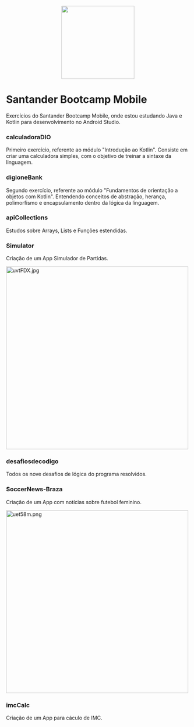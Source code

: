 
<p align="center"> 
<img src="https://hermes.digitalinnovation.one/tracks/87136efb-f048-4304-81c4-f21a7654920b.png" width="200" height="200"  />
</p>



# Santander Bootcamp Mobile
Exercícios do Santander Bootcamp Mobile, onde estou estudando Java e Kotlin para desenvolvimento no Android Studio.

### calculadoraDIO
Primeiro exercício, referente ao módulo "Introdução ao Kotlin". Consiste em criar uma calculadora simples, com o objetivo de treinar a sintaxe da linguagem.

### digioneBank
Segundo exercício, referente ao módulo "Fundamentos de orientação a objetos com Kotlin". Entendendo conceitos de abstração, herança, polimorfismo e encapsulamento dentro da lógica da linguagem.

### apiCollections 
Estudos sobre Arrays, Lists e Funções estendidas. 

### Simulator

Criação de um App Simulador de Partidas. 

<a href="https://im.ge/i/uvtFDX"><img src="https://i.im.ge/2022/07/11/uvtFDX.jpg" alt="uvtFDX.jpg" width= "500" border="0"></a>

### desafiosdecodigo

Todos os nove desafios de lógica do programa resolvidos. 

### SoccerNews-Braza

Criação de um App com notícias sobre futebol feminino. 

<a href="https://im.ge/i/uet58m"><img src="https://i.im.ge/2022/07/14/uet58m.png" alt="uet58m.png" width = "500" border="0"></a>

### imcCalc

Criação de um App para cáculo de IMC. 
